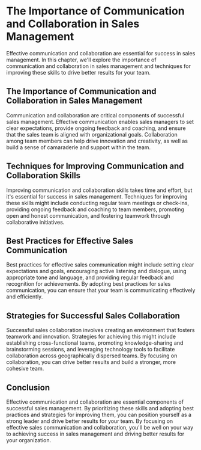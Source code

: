 The Importance of Communication and Collaboration in Sales Management
=================================================================================================================================

Effective communication and collaboration are essential for success in sales management. In this chapter, we'll explore the importance of communication and collaboration in sales management and techniques for improving these skills to drive better results for your team.

The Importance of Communication and Collaboration in Sales Management
---------------------------------------------------------------------

Communication and collaboration are critical components of successful sales management. Effective communication enables sales managers to set clear expectations, provide ongoing feedback and coaching, and ensure that the sales team is aligned with organizational goals. Collaboration among team members can help drive innovation and creativity, as well as build a sense of camaraderie and support within the team.

Techniques for Improving Communication and Collaboration Skills
---------------------------------------------------------------

Improving communication and collaboration skills takes time and effort, but it's essential for success in sales management. Techniques for improving these skills might include conducting regular team meetings or check-ins, providing ongoing feedback and coaching to team members, promoting open and honest communication, and fostering teamwork through collaborative initiatives.

Best Practices for Effective Sales Communication
------------------------------------------------

Best practices for effective sales communication might include setting clear expectations and goals, encouraging active listening and dialogue, using appropriate tone and language, and providing regular feedback and recognition for achievements. By adopting best practices for sales communication, you can ensure that your team is communicating effectively and efficiently.

Strategies for Successful Sales Collaboration
---------------------------------------------

Successful sales collaboration involves creating an environment that fosters teamwork and innovation. Strategies for achieving this might include establishing cross-functional teams, promoting knowledge-sharing and brainstorming sessions, and leveraging technology tools to facilitate collaboration across geographically dispersed teams. By focusing on collaboration, you can drive better results and build a stronger, more cohesive team.

Conclusion
----------

Effective communication and collaboration are essential components of successful sales management. By prioritizing these skills and adopting best practices and strategies for improving them, you can position yourself as a strong leader and drive better results for your team. By focusing on effective sales communication and collaboration, you'll be well on your way to achieving success in sales management and driving better results for your organization.


